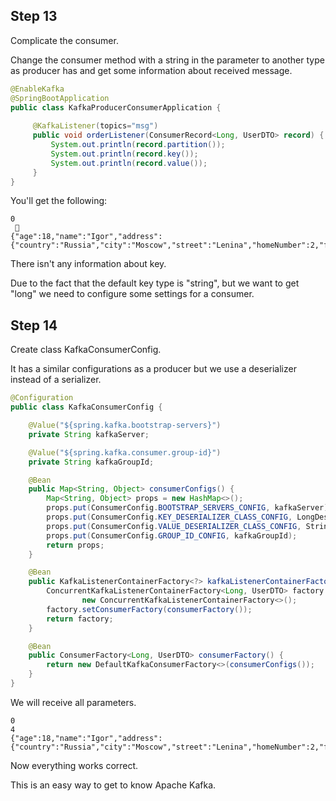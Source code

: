 ## Step 13
Complicate the consumer.
 
Change the consumer method with a string in the parameter to another type as producer has
and get some information about received message.
```java
@EnableKafka
@SpringBootApplication
public class KafkaProducerConsumerApplication {
    
     @KafkaListener(topics="msg")
     public void orderListener(ConsumerRecord<Long, UserDTO> record) {
         System.out.println(record.partition());
         System.out.println(record.key());
         System.out.println(record.value());
     }
}
```
You'll get the following:
```
0
        
{"age":18,"name":"Igor","address":{"country":"Russia","city":"Moscow","street":"Lenina","homeNumber":2,"flatNumber":100}}
```
There isn't any information about key.

Due to the fact that the default key type is "string", but we want to get "long"
we need to configure some settings for a consumer.
## Step 14
Create class KafkaConsumerConfig.

It has a similar configurations as a producer but we use a deserializer instead of a serializer.
```java
@Configuration
public class KafkaConsumerConfig {

    @Value("${spring.kafka.bootstrap-servers}")
    private String kafkaServer;

    @Value("${spring.kafka.consumer.group-id}")
    private String kafkaGroupId;

    @Bean
    public Map<String, Object> consumerConfigs() {
        Map<String, Object> props = new HashMap<>();
        props.put(ConsumerConfig.BOOTSTRAP_SERVERS_CONFIG, kafkaServer);
        props.put(ConsumerConfig.KEY_DESERIALIZER_CLASS_CONFIG, LongDeserializer.class);
        props.put(ConsumerConfig.VALUE_DESERIALIZER_CLASS_CONFIG, StringDeserializer.class);
        props.put(ConsumerConfig.GROUP_ID_CONFIG, kafkaGroupId);
        return props;
    }

    @Bean
    public KafkaListenerContainerFactory<?> kafkaListenerContainerFactory() {
        ConcurrentKafkaListenerContainerFactory<Long, UserDTO> factory =
                new ConcurrentKafkaListenerContainerFactory<>();
        factory.setConsumerFactory(consumerFactory());
        return factory;
    }

    @Bean
    public ConsumerFactory<Long, UserDTO> consumerFactory() {
        return new DefaultKafkaConsumerFactory<>(consumerConfigs());
    }
}
```

We will receive all parameters.
```
0
4       
{"age":18,"name":"Igor","address":{"country":"Russia","city":"Moscow","street":"Lenina","homeNumber":2,"flatNumber":100}}
```
Now everything works correct.

This is an easy way to get to know Apache Kafka.
